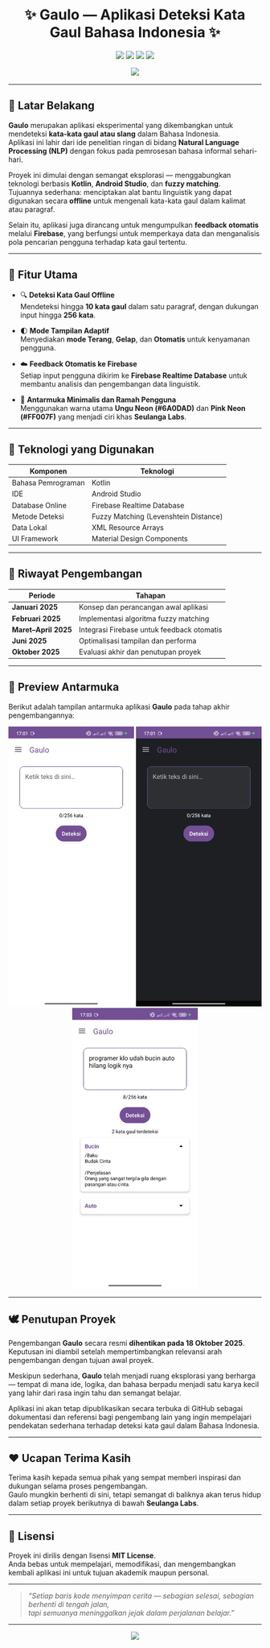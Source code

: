 <h1 align="center">✨ Gaulo — Aplikasi Deteksi Kata Gaul Bahasa Indonesia ✨</h1>

<p align="center">
  <img src="https://img.shields.io/badge/status-concluded-lightgrey?style=for-the-badge" />
  <img src="https://img.shields.io/badge/version-v1.0.0-blueviolet?style=for-the-badge" />
  <img src="https://img.shields.io/badge/platform-Android-green?style=for-the-badge" />
  <img src="https://img.shields.io/badge/license-MIT-yellow?style=for-the-badge" />
</p>

<p align="center">
  <img src="https://img.shields.io/badge/made%20by-Seulanga%20Labs-6A0DAD?style=for-the-badge" />
</p>

---

## 📖 Latar Belakang

**Gaulo** merupakan aplikasi eksperimental yang dikembangkan untuk mendeteksi **kata-kata gaul atau slang** dalam Bahasa Indonesia.  
Aplikasi ini lahir dari ide penelitian ringan di bidang **Natural Language Processing (NLP)** dengan fokus pada pemrosesan bahasa informal sehari-hari.

Proyek ini dimulai dengan semangat eksplorasi — menggabungkan teknologi berbasis **Kotlin**, **Android Studio**, dan **fuzzy matching**.  
Tujuannya sederhana: menciptakan alat bantu linguistik yang dapat digunakan secara **offline** untuk mengenali kata-kata gaul dalam kalimat atau paragraf.

Selain itu, aplikasi juga dirancang untuk mengumpulkan **feedback otomatis** melalui **Firebase**, yang berfungsi untuk memperkaya data dan menganalisis pola pencarian pengguna terhadap kata gaul tertentu.

---

## 🧩 Fitur Utama

- 🔍 **Deteksi Kata Gaul Offline**  
  Mendeteksi hingga **10 kata gaul** dalam satu paragraf, dengan dukungan input hingga **256 kata**.

- 🌓 **Mode Tampilan Adaptif**  
  Menyediakan **mode Terang**, **Gelap**, dan **Otomatis** untuk kenyamanan pengguna.

- ☁️ **Feedback Otomatis ke Firebase**  
  Setiap input pengguna dikirim ke **Firebase Realtime Database** untuk membantu analisis dan pengembangan data linguistik.

- 🎨 **Antarmuka Minimalis dan Ramah Pengguna**  
  Menggunakan warna utama **Ungu Neon (#6A0DAD)** dan **Pink Neon (#FF007F)** yang menjadi ciri khas **Seulanga Labs**.

---

## 🧠 Teknologi yang Digunakan

| Komponen | Teknologi |
|-----------|------------|
| Bahasa Pemrograman | Kotlin |
| IDE | Android Studio |
| Database Online | Firebase Realtime Database |
| Metode Deteksi | Fuzzy Matching (Levenshtein Distance) |
| Data Lokal | XML Resource Arrays |
| UI Framework | Material Design Components |

---

## 🧾 Riwayat Pengembangan

| Periode | Tahapan |
|----------|----------|
| **Januari 2025** | Konsep dan perancangan awal aplikasi |
| **Februari 2025** | Implementasi algoritma fuzzy matching |
| **Maret–April 2025** | Integrasi Firebase untuk feedback otomatis |
| **Juni 2025** | Optimalisasi tampilan dan performa |
| **Oktober 2025** | Evaluasi akhir dan penutupan proyek |

---

## 📸 Preview Antarmuka

Berikut adalah tampilan antarmuka aplikasi **Gaulo** pada tahap akhir pengembangannya:

<p align="center">
  <img src="assets/screenshots/mode_terang.jpg" width="250" alt="Tampilan Mode Terang" />
  <img src="assets/screenshots/mode_gelap.jpg" width="250" alt="Tampilan Mode Gelap" />
  <img src="assets/screenshots/hasil_deteksi.jpg" width="250" alt="Hasil Deteksi" />
</p>


---

## 🕊️ Penutupan Proyek

Pengembangan **Gaulo** secara resmi **dihentikan pada 18 Oktober 2025**.  
Keputusan ini diambil setelah mempertimbangkan relevansi arah pengembangan dengan tujuan awal proyek.  

Meskipun sederhana, **Gaulo** telah menjadi ruang eksplorasi yang berharga — tempat di mana ide, logika, dan bahasa berpadu menjadi satu karya kecil yang lahir dari rasa ingin tahu dan semangat belajar.

Aplikasi ini akan tetap dipublikasikan secara terbuka di GitHub sebagai dokumentasi dan referensi bagi pengembang lain yang ingin mempelajari pendekatan sederhana terhadap deteksi kata gaul dalam Bahasa Indonesia.

---

## ❤️ Ucapan Terima Kasih

Terima kasih kepada semua pihak yang sempat memberi inspirasi dan dukungan selama proses pengembangan.  
Gaulo mungkin berhenti di sini, tetapi semangat di baliknya akan terus hidup dalam setiap proyek berikutnya di bawah **Seulanga Labs**.

---

## 📂 Lisensi

Proyek ini dirilis dengan lisensi **MIT License**.  
Anda bebas untuk mempelajari, memodifikasi, dan mengembangkan kembali aplikasi ini untuk tujuan akademik maupun personal.

---

> _“Setiap baris kode menyimpan cerita — sebagian selesai, sebagian berhenti di tengah jalan,  
> tapi semuanya meninggalkan jejak dalam perjalanan belajar.”_

---

<p align="center">
  <img src="https://img.shields.io/badge/Seulanga%20Labs-%F0%9F%8C%B8-FF007F?style=for-the-badge" />
</p>
